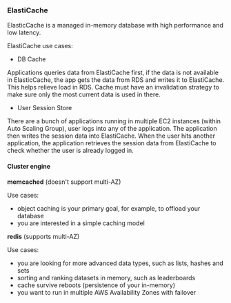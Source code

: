### ElastiCache

ElasticCache is a managed in-memory database with high performance and low latency.

ElastiCache use cases:

- DB Cache

Applications queries data from ElastiCache first, if the data is not available in ElasticCache, the app gets the data from RDS and writes it to ElastiCache. This helps relieve load in RDS. Cache must have an invalidation strategy to make sure only the most current data is used in there.

- User Session Store

There are a bunch of applications running in multiple EC2 instances (within Auto Scaling Group), user logs into any of the application. The application then writes the session data into ElastiCache. When the user hits another application, the application retrieves the session data from ElastiCache to check whether the user is already logged in.

#### Cluster engine

__memcached__ (doesn't support multi-AZ)

Use cases:
  - object caching is your primary goal, for example, to offload your database
  - you are interested in a simple caching model

__redis__ (supports multi-AZ)

Use cases:
  - you are looking for more advanced data types, such as lists, hashes and sets
  - sorting and ranking datasets in memory, such as leaderboards
  - cache survive reboots (persistence of your in-memory)
  - you want to run in multiple AWS Availability Zones with failover
